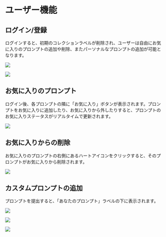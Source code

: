 # ユーザー機能

## ログイン/登録

ログインすると、初期のコレクションラベルが削除され、ユーザーは自由にお気に入りのプロンプトの追加や削除、またパーソナルなプロンプトの追加が可能となります。

![](https://img.newzone.top/2023-06-05-13-51-23.png?imageMogr2/format/webp/thumbnail/500x)

![](https://img.newzone.top/2023-06-05-13-53-20.png?imageMogr2/format/webp)

## お気に入りのプロンプト

ログイン後、各プロンプトの隣に「お気に入り」ボタンが表示されます。プロンプトをお気に入りに追加したり、お気に入りから外したりすると、プロンプトのお気に入りステータスがリアルタイムで更新されます。

![](https://img.newzone.top/2023-06-05-13-56-01.png?imageMogr2/format/webp/thumbnail/500x)

## お気に入りからの削除

お気に入りのプロンプトの右側にあるハートアイコンをクリックすると、そのプロンプトがお気に入りから削除されます。

![](https://img.newzone.top/2023-06-05-13-57-27.png?imageMogr2/format/webp/thumbnail/500x)

## カスタムプロンプトの追加

プロンプトを提出すると、「あなたのプロンプト」ラベルの下に表示されます。

![](https://img.newzone.top/2023-06-05-13-58-16.png?imageMogr2/format/webp/thumbnail/500x)

![](https://img.newzone.top/2023-06-05-14-06-09.png?imageMogr2/format/webp)

![](https://img.newzone.top/2023-06-05-14-08-52.png?imageMogr2/format/webp/thumbnail/500x)
